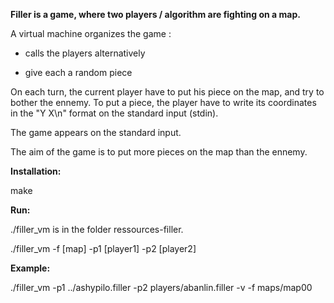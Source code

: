 <b>Filler is a game, where two players / algorithm are fighting on a map.</b>

A virtual machine organizes the game :

- calls the players alternatively

- give each a random piece

On each turn, the current player have to put his piece on the map, and try to bother the ennemy. To put a piece, the player have to write its coordinates in the "Y X\n" format on the standard input (stdin).

The game appears on the standard input.

The aim of the game is to put more pieces on the map than the ennemy.

<b>Installation:</b>

make

<b>Run:</b>

./filler_vm is in the folder ressources-filler.

./filler_vm -f [map] -p1 [player1] -p2 [player2]

<b>Example:</b>

./filler_vm -p1 ../ashypilo.filler -p2 players/abanlin.filler -v -f maps/map00

